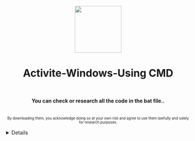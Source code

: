 <p align="center">
  <img src="https://user-images.githubusercontent.com/128066597/264610335-49e0a590-20fd-4b0a-b8e3-05e9aa137cdc.png" height="128" width="128">
</p>
<h1 align="center">Activite-Windows-Using CMD</h1>
<p align="center">
<br>

</p><p align="center">
<b>You can check or research all the code in the bat file..</b><br>
<br>

<br>
<sup><sub>By downloading them, you acknowledge doing so at your own risk and agree to use them lawfully and solely for research purposes.</sub></sup>
</p>

<details>
<sup>By downloading them, you acknowledge doing so at your own risk and agree to use them lawfully and solely for research purposes.</sup><br>
</details>

